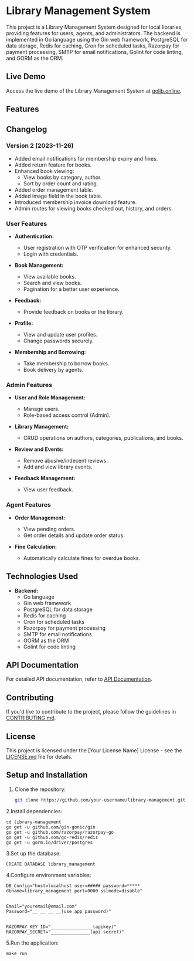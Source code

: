 # Library Management System

This project is a Library Management System designed for local libraries, providing features for users, agents, and administrators. The backend is implemented in Go language using the Gin web framework, PostgreSQL for data storage, Redis for caching, Cron for scheduled tasks, Razorpay for payment processing, SMTP for email notifications, Golint for code linting, and GORM as the ORM.

## Live Demo

Access the live demo of the Library Management System at [golib.online](https://golib.online).

## Features

## Changelog

### Version 2 (2023-11-26)

- Added email notifications for membership expiry and fines.
- Added return feature for books.
- Enhanced book viewing:
  - View books by category, author.
  - Sort by order count and rating.
- Added order management table.
- Added image field in the book table.
- Introduced membership invoice download feature.
- Admin routes for viewing books checked out, history, and orders.


### User Features

- **Authentication:**
  - User registration with OTP verification for enhanced security.
  - Login with credentials.

- **Book Management:**
  - View available books.
  - Search and view books.
  - Pagination for a better user experience.

- **Feedback:**
  - Provide feedback on books or the library.

- **Profile:**
  - View and update user profiles.
  - Change passwords securely.

- **Membership and Borrowing:**
  - Take membership to borrow books.
  - Book delivery by agents.

### Admin Features

- **User and Role Management:**
  - Manage users.
  - Role-based access control (Admin).

- **Library Management:**
  - CRUD operations on authors, categories, publications, and books.

- **Review and Events:**
  - Remove abusive/indecent reviews.
  - Add and view library events.

- **Feedback Management:**
  - View user feedback.

### Agent Features

- **Order Management:**
  - View pending orders.
  - Get order details and update order status.

- **Fine Calculation:**
  - Automatically calculate fines for overdue books.

## Technologies Used

- **Backend:**
  - Go language
  - Gin web framework
  - PostgreSQL for data storage
  - Redis for caching
  - Cron for scheduled tasks
  - Razorpay for payment processing
  - SMTP for email notifications
  - GORM as the ORM
  - Golint for code linting

## API Documentation

For detailed API documentation, refer to [API Documentation](https://golib.online/api/docs).

## Contributing

If you'd like to contribute to the project, please follow the guidelines in [CONTRIBUTING.md](CONTRIBUTING.md).

## License

This project is licensed under the [Your License Name] License - see the [LICENSE.md](LICENSE.md) file for details.

## Setup and Installation

1. Clone the repository:

   ```bash
   git clone https://github.com/your-username/library-management.git

2.Install dependencies:

    cd library-management
    go get -u github.com/gin-gonic/gin
    go get -u github.com/razorpay/razorpay-go
    go get -u github.com/go-redis/redis
    go get -u gorm.io/driver/postgres

3.Set up the database:

    CREATE DATABASE library_management

4.Configure environment variables:

    DB_Config="host=localhost user=##### password=***** dbname=library_management port=0000 sslmode=disable"  


    Email="youremail@email.com"
    Password="__ __ __ __(use app password)"
    
    
    RAZORPAY_KEY_ID="________________(apikey)"
    RAZORPAY_SECRET="_______________(api secret)"

5.Run the application:

    make run
